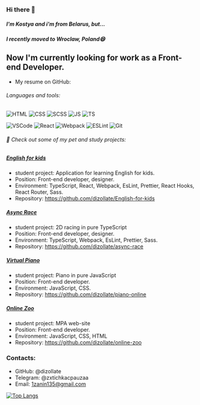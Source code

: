### Hi there 👋

##### I'm Kostya and i'm from Belarus, but...
##### I recently moved to Wroclaw, Poland😄

## Now I'm currently looking for work as a Front-end Developer.

* My resume on GitHub: 

###### Languages and tools: 

![HTML](https://camo.githubusercontent.com/8e3d922bd60d3971eae63d9f73fcdf841287c4e2fa08b6b88cd3e1c7c3bc5b5a/68747470733a2f2f696d672e736869656c64732e696f2f62616467652f2d48544d4c352d3039303930393f7374796c653d666f722d7468652d6261646765266c6f676f3d48544d4c35) ![CSS](https://camo.githubusercontent.com/62938cbccb9528494946fda092632ad4563a35d08abd2ef8015fc2e9244f6ea7/68747470733a2f2f696d672e736869656c64732e696f2f62616467652f2d435353332d3039303930393f7374796c653d666f722d7468652d6261646765266c6f676f3d43535333) ![SCSS](https://camo.githubusercontent.com/6b72a1d4ce9691204c327f583de8a02ec78eb7f5f261e23165d4a616a04679e1/68747470733a2f2f696d672e736869656c64732e696f2f62616467652f2d534353532d3039303930393f7374796c653d666f722d7468652d6261646765266c6f676f3d53415353) ![JS](https://camo.githubusercontent.com/f5a4977b3c10ea6a3ef87a3c51e61a1c201a895c99a6c9c74a9d3efe508cd8bb/68747470733a2f2f696d672e736869656c64732e696f2f62616467652f2d4a6176615363726970742d3039303930393f7374796c653d666f722d7468652d6261646765266c6f676f3d4a617661536372697074) ![TS](https://camo.githubusercontent.com/def5d6350e4f795ec1907b661fcfb9812c5ef776704854463af2f775ec49b2f4/68747470733a2f2f696d672e736869656c64732e696f2f62616467652f2d547970655363726970742d3039303930393f7374796c653d666f722d7468652d6261646765266c6f676f3d54797065536372697074)

![VSCode](https://camo.githubusercontent.com/eb8a2ec0f5075b39673bf297a461429c7b931f6abc76a683043974f4dc043032/68747470733a2f2f696d672e736869656c64732e696f2f62616467652f2d5653436f64652d3039303930393f7374796c653d666f722d7468652d6261646765266c6f676f3d76697375616c73747564696f636f6465) ![React](https://camo.githubusercontent.com/dca95ffc2803fbe9dfd8126490e631a2c96a7c55274c7adf8e7b43cb9829478f/68747470733a2f2f696d672e736869656c64732e696f2f62616467652f2d52656163742d3039303930393f7374796c653d666f722d7468652d6261646765266c6f676f3d7265616374) ![Webpack](https://camo.githubusercontent.com/cf0b0054920ce36df6a701e43ba98ed687e5bc10f44435f86101b0302fdaae0d/68747470733a2f2f696d672e736869656c64732e696f2f62616467652f2d5765627061636b2d3039303930393f7374796c653d666f722d7468652d6261646765266c6f676f3d5765627061636b) ![ESLint](https://camo.githubusercontent.com/1dbf116a10cf6e27ba7d5d07c41b9e25116d337dd28a9449d610aeaf02c25331/68747470733a2f2f696d672e736869656c64732e696f2f62616467652f2d45534c696e742d3039303930393f7374796c653d666f722d7468652d6261646765266c6f676f3d45534c696e74) ![Git](https://camo.githubusercontent.com/2cd76aef6b22b72e178ad45bfad5bfbfa2215e9a4911209803615f17bc628107/68747470733a2f2f696d672e736869656c64732e696f2f62616467652f2d4769742d3039303930393f7374796c653d666f722d7468652d6261646765266c6f676f3d476974)


###### 🔭 Check out some of my pet and study projects:

##### [English for kids](https://rolling-scopes-school.github.io/dizollate-JSFE2021Q1/english/#/)

  * student project: Application for learning English for kids. 
  * Position: Front-end developer, designer.
  * Environment: TypeScript, React, Webpack, EsLint, Prettier, React Hooks, React Router, Sass.
  * Repository: https://github.com/dizollate/English-for-kids
  
##### [Async Race](https://rolling-scopes-school.github.io/dizollate-JSFE2021Q1/async-race/)

  * student project: 2D racing in pure TypeScript
  * Position: Front-end developer, designer. 
  * Environment: TypeScript, Webpack, EsLint, Prettier, Sass.
  * Repository: https://github.com/dizollate/async-race

##### [Virtual Piano](https://rolling-scopes-school.github.io/dizollate-JSFE2021Q1/virtual-piano/)

  * student project: Piano in pure JavaScript
  * Position: Front-end developer. 
  * Environment: JavaScript, CSS.
  * Repository: https://github.com/dizollate/piano-online

##### [Online Zoo](https://rolling-scopes-school.github.io/dizollate-JSFE2021Q1/online-zoo/)

  * student project: MPA web-site
  * Position: Front-end developer. 
  * Environment: JavaScript, CSS, HTML
  * Repository: https://github.com/dizollate/online-zoo
  
### Contacts:
   * GitHub: @dizollate
   * Telegram: @zxtichkacpauzaa
   * Email: 1zanin135@gmail.com

[![Top Langs](https://github-readme-stats.vercel.app/api/top-langs/?username=dizollate&layout=compact&theme=radical)](https://github.com/dizollate/github-readme-stats)



